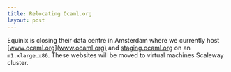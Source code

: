 ```yaml
---
title: Relocating Ocaml.org
layout: post
---
```


Equinix is closing their data centre in Amsterdam where we currently host [www.ocaml.org](www.ocaml.org) and [staging.ocaml.org](staging.ocaml.org) on an `m1.xlarge.x86`. These websites will be moved to virtual machines Scaleway cluster.


